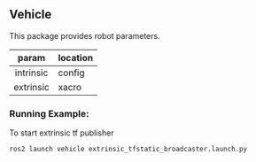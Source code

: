 ## Vehicle
This package provides robot parameters.

| param | location |
| :---: | :------- |
| intrinsic | config |
| extrinsic | xacro |

### Running Example:
To start extrinsic tf publisher
```
ros2 launch vehicle extrinsic_tfstatic_broadcaster.launch.py
```
